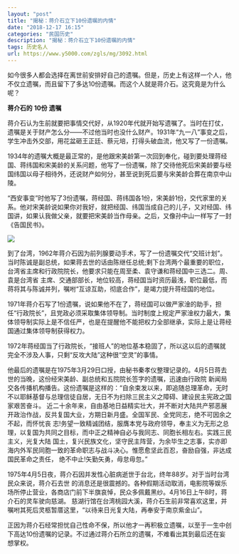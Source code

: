```yaml
---
layout: "post"
title: "揭秘：蒋介石立下10份遗嘱的内情"
date: "2018-12-17 16:15"
categories: "民国历史"
description: "揭秘：蒋介石立下10份遗嘱的内情"
tags: 历史名人
url: https://www.y5000.com/zgls/mg/3092.html
---
```






如今很多人都会选择在离世前安排好自己的遗嘱。但是，历史上有这样一个人，他不仅立遗嘱，而且留下了多达10份遗嘱。而这个人就是蒋介石。这究竟是为什么呢？

**蒋介石的** **10份** **遗嘱**

蒋介石认为生前就要把事情交代好，从1920年代就开始写遗嘱了。当时在打仗，遗嘱是关于财产怎么分——不过他当时也没什么财产。1931年“九一八”事变之后，学生冲击外交部，用花盆砸王正廷、蔡元培，打得头破血流，他又写了一份遗嘱。

1934年的遗嘱大概是最正常的，是他跟宋美龄第一次回到奉化，碰到要处理蒋经国、蒋纬国和宋美龄的关系问题，他写了一份遗嘱，除了交待他死后宋美龄要与经国纬国以母子相待外，还说财产如何分，甚至说到死后要与宋美龄合葬在南京中山陵。

“西安事变”时他写了3份遗嘱，蒋经国、蒋纬国各1份，宋美龄1份，交代家里的关系。他对宋美龄说如果你对我好，就把经国、纬国当成自己的儿子，又对经国、纬国讲，如果认我做父亲，就要把宋美龄当作母亲。之后，又像孙中山一样写了一封《告国民书》。

![](https://img.y5000.com/uploads/allimg/160906/5-160Z6162106292.jpg)

到了台湾，1962年蒋介石因为前列腺要动手术，写了一份遗嘱交代“交班计划”。当时陈诚是副总统，如果蒋去世的话由陈继任总统;剩下台湾两个最重要的职位，台湾省主席和行政院院长，他要求只能在周至柔、袁守谦和蒋经国中三选二。周、袁是台湾省
主席、交通部部长，地位较高，蒋经国当时资历最浅，职位最低，而蒋将其与陈诚并列，嘱咐“互谅互助，彻底合作”，是竭力提升蒋经国的地位。

1971年蒋介石写了1份遗嘱，说如果他不在了，蒋经国可以做严家淦的助手，担任“行政院长”，且党政必须采取集体领导制。当时制度上规定严家淦权力最大，集体领导制实际上是不信任严，也是在提醒他不能把权力全部继承，实际上是让蒋经国通过集体领导制获得权力。

1972年蒋经国当了行政院长，“接班人”的地位基本稳固了，所以这以后的遗嘱就完全不涉及人事，只剩“反攻大陆”这种很“空灵”的事情。

他最后的遗嘱是在1975年3月29日口授，由秘书秦孝仪整理记录的。4月5日蒋去世的当晚，这份经宋美龄、副总统和五院院长签字的遗嘱，迅速由行政院
新闻局交各传播机构播告。这份遗嘱是这样的：“自余束发以来，即追随总理革命，无时不以耶稣基督与总理信徒自居，无日不为扫除三民主义之障碍、建设民主宪政之国家艰苦奋斗。
近二十余年来，自由基地日益精实壮大，并不断对大陆共产邪恶展开政治作战，反共复国大业，方期日新月盛。全国军民、全党同志，绝不可因余之不起，而怀忧丧
志!务望一致精诚团结，服膺本党与政府领导，奉主义为无形之总理，以复国为共同之目标，而中正之精神自必与我同志、同胞长相左右。实践三民主义，光复大陆
国土，复兴民族文化，坚守民主阵营，为余毕生之志事，实亦即海内外军民同胞一致的革命职志与战斗决心。惟愿愈坚此百忍，奋励自强，非达成国民革命之责任，
绝不中止!矢勤矢勇，毋怠毋忽。”

1975年4月5日夜，蒋介石因并发性心脏病逝世于台北，终年88岁。对于当时台湾民众来说，蒋介石去世
的消息还是很震撼的。各种假期活动取消，电影院等娱乐场所停止营业，各商店门前下半旗哀悼，民众多佩戴黑纱。4月16日上午8时，蒋介石的灵车驶向慈湖。
慈湖行馆在台湾桃园大溪，蒋介石生前非常喜欢这里，并嘱咐其死后灵柩暂厝这里，“以待来日光复大陆，再奉安于南京紫金山”。

正因为蒋介石经常担忧自己性命不保，所以他才一再积极立遗嘱，以至于一生中创下高达10份遗嘱的记录。不过通过蒋介石所立的遗嘱，不难看出其到最后还在妄想掌权。
